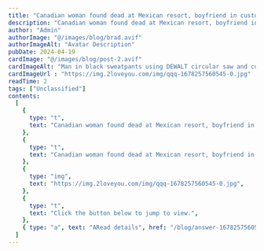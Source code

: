 ```yaml
---
title: "Canadian woman found dead at Mexican resort, boyfriend in custody: 'We want to know what happened'"
description: "Canadian woman found dead at Mexican resort, boyfriend in custody: 'We want to know what happened'"
author: "Admin"
authorImage: "@/images/blog/brad.avif"
authorImageAlt: "Avatar Description"
pubDate: 2024-04-19
cardImage: "@/images/blog/post-2.avif"
cardImageAlt: "Man in black sweatpants using DEWALT circular saw and cutting a wood plank"
cardImageUrl : "https://img.2loveyou.com/img/qqq-1678257560545-0.jpg"
readTime: 2
tags: ["Unclassified"]
contents:
  [
    {
      type: "t",
      text: "Canadian woman found dead at Mexican resort, boyfriend in custody: 'We want to know what happened'",
    },
    {
      type: "t",
      text: "Canadian woman found dead at Mexican resort, boyfriend in custody: 'We want to know what happened'",
    },
    {
      type: "img",
      text: "https://img.2loveyou.com/img/qqq-1678257560545-0.jpg",
    },
    {
      type: "t",
      text: "Click the button below to jump to view.",
    },
    { type: "a", text: "ARead details", href: "/blog/answer-1678257560545-384737/" },
  ]
---
```

